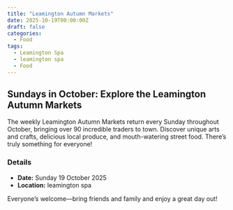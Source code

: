 ```yaml
---
title: "Leamington Autumn Markets"
date: 2025-10-19T00:00:00Z
draft: false
categories:
  - Food
tags:
  - Leamington Spa
  - leamington spa
  - Food
---
```


## Sundays in October: Explore the Leamington Autumn Markets

The weekly Leamington Autumn Markets return every Sunday throughout October, bringing over 90 incredible traders to town. Discover unique arts and crafts, delicious local produce, and mouth-watering street food. There’s truly something for everyone!

### Details
- **Date:** Sunday 19 October 2025
- **Location:** leamington spa

Everyone’s welcome—bring friends and family and enjoy a great day out!